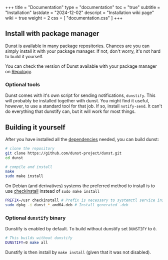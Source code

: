 +++
title = "Documentation"
type = "documentation"
toc = "true"
subtitle = "Installation"
lastdate = "2024-12-02"
descript = "Installation wiki page"
wiki = true
weight = 2
css = [ "documentation.css" ]
+++
## Install with package manager

Dunst is available in many package repositories. Chances are you can simply install it with your package manager.
If not, don't worry, it's not hard to build it yourself.

You can check the version of Dunst available with your package manager on [Repology](https://repology.org/project/dunst/versions).

### Optional tools

Dunst comes with it's own script for sending notifications, `dunstify`. This will probably be installed together with dunst. You might find it useful, however, to use a standard tool for that job. If so, install `notify-send`. It can't do everything that dunstify can, but it will work for most things.

## Building it yourself

After you have installed all the [dependencies](Dependencies) needed, you can build dunst:

```sh
# clone the repository
git clone https://github.com/dunst-project/dunst.git
cd dunst

# compile and install
make
sudo make install
```

On Debian (and derivatives) systems the preferred method to install is to use [checkinstall](https://wiki.debian.org/CheckInstall) instead of `sudo make install`

```sh
PREFIX=/usr checkinstall # Prefix is necessary to systemctl service installation
sudo dpkg -i dunst_*_amd64.deb # Install generated .deb
```

### Optional `dunstify` binary

Dunstify is enabled by default. To build without dunstify set `DUNSTIFY` to `0`.

```sh
# This builds without dunstify
DUNSTIFY=0 make all
```

Dunstify is then install by `make install` (given that it was not disabled).